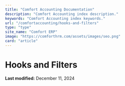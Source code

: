 ```yaml
---
title: "Comfort Accounting Documentation"
description: "Comfort Accounting index description."
keywords: "Comfort Accounting index keywords."
url: "/comfortaccounting/hooks-and-filters"
type: "type"
site_name: "Comfort ERP"
image: "https://comforthrm.com/assets/images/seo.png"
card: "article"
---
```

# Hooks and Filters



**Last modified:** December 11, 2024